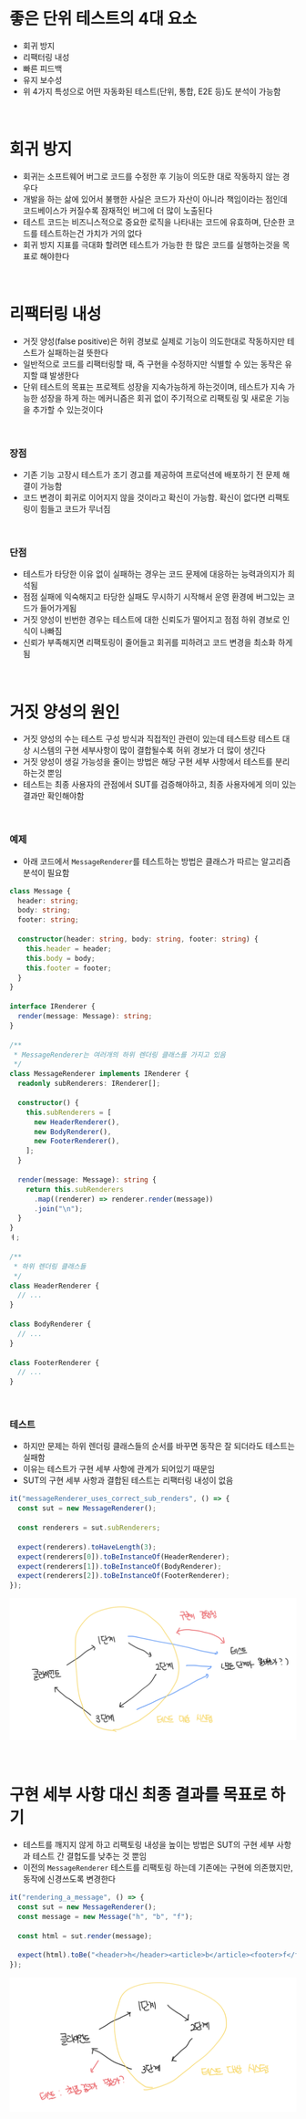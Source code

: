 # 좋은 단위 테스트의 4대 요소

- 회귀 방지
- 리팩터링 내성
- 빠른 피드백
- 유지 보수성
- 위 4가지 특성으로 어떤 자동화된 테스트(단위, 통합, E2E 등)도 분석이 가능함

<br>

# 회귀 방지

- 회귀는 소프트웨어 버그로 코드를 수정한 후 기능이 의도한 대로 작동하지 않는 경우다
- 개발을 하는 삶에 있어서 불행한 사실은 코드가 자산이 아니라 책임이라는 점인데 코드베이스가 커질수록 잠재적인 버그에 더 많이 노출된다
- 테스트 코드는 비즈니스적으로 중요한 로직을 나타내는 코드에 유효하며, 단순한 코드를 테스트하는건 가치가 거의 없다
- 회귀 방지 지표를 극대화 할려면 테스트가 가능한 한 많은 코드를 실행하는것을 목표로 해야한다

<br>

# 리팩터링 내성

- 거짓 양성(false positive)은 허위 경보로 실제로 기능이 의도한대로 작동하지만 테스트가 실패하는걸 뜻한다
- 일반적으로 코드를 리팩터링할 때, 즉 구현을 수정하지만 식별할 수 있는 동작은 유지할 떄 발생한다
- 단위 테스트의 목표는 프로젝트 성장을 지속가능하게 하는것이며, 테스트가 지속 가능한 성장을 하게 하는 메커니즘은 회귀 없이 주기적으로 리팩토링 및 새로운 기능을 추가할 수 있는것이다

<br>

### 장점

- 기존 기능 고장시 테스트가 조기 경고를 제공하여 프로덕션에 배포하기 전 문제 해결이 가능함
- 코드 변경이 회귀로 이어지지 않을 것이라고 확신이 가능함. 확신이 없다면 리팩토링이 힘들고 코드가 무너짐

<br>

### 단점

- 테스트가 타당한 이유 없이 실패하는 경우는 코드 문제에 대응하는 능력과의지가 희석됨
- 점점 실패에 익숙해지고 타당한 실패도 무시하기 시작해서 운영 환경에 버그있는 코드가 들어가게됨
- 거짓 양성이 빈번한 경우는 테스트에 대한 신뢰도가 떨어지고 점점 하위 경보로 인식이 나빠짐
- 신뢰가 부족해지면 리팩토링이 줄어들고 회귀를 피하려고 코드 변경을 최소화 하게됨

<br>

# 거짓 양성의 원인

- 거짓 양성의 수는 테스트 구성 방식과 직접적인 관련이 있는데 테스트랑 테스트 대상 시스템의 구현 세부사항이 많이 결합될수록 허위 경보가 더 많이 생긴다
- 거짓 양성이 생길 가능성을 줄이는 방법은 해당 구현 세부 사항에서 테스트를 분리하는것 뿐임
- 테스트는 최종 사용자의 관점에서 SUT를 검증해야하고, 최종 사용자에게 의미 있는 결과만 확인해야함

<br>

### 예제

- 아래 코드에서 `MessageRenderer`를 테스트하는 방법은 클래스가 따르는 알고리즘 분석이 필요함

```ts
class Message {
  header: string;
  body: string;
  footer: string;

  constructor(header: string, body: string, footer: string) {
    this.header = header;
    this.body = body;
    this.footer = footer;
  }
}

interface IRenderer {
  render(message: Message): string;
}

/**
 * MessageRenderer는 여러개의 하위 렌더링 클래스를 가지고 있음
 */
class MessageRenderer implements IRenderer {
  readonly subRenderers: IRenderer[];

  constructor() {
    this.subRenderers = [
      new HeaderRenderer(),
      new BodyRenderer(),
      new FooterRenderer(),
    ];
  }

  render(message: Message): string {
    return this.subRenderers
      .map((renderer) => renderer.render(message))
      .join("\n");
  }
}
ㅕ;

/**
 * 하위 렌더링 클래스들
 */
class HeaderRenderer {
  // ...
}

class BodyRenderer {
  // ...
}

class FooterRenderer {
  // ...
}
```

<br>

### 테스트

- 하지만 문제는 하위 렌더링 클래스들의 순서를 바꾸면 동작은 잘 되더라도 테스트는 실패함
- 이유는 테스트가 구현 세부 사항에 관계가 되어있기 때문임
- SUT의 구현 세부 사항과 결합된 테스트는 리팩터링 내성이 없음

```ts
it("messageRenderer_uses_correct_sub_renders", () => {
  const sut = new MessageRenderer();

  const renderers = sut.subRenderers;

  expect(renderers).toHaveLength(3);
  expect(renderers[0]).toBeInstanceOf(HeaderRenderer);
  expect(renderers[1]).toBeInstanceOf(BodyRenderer);
  expect(renderers[2]).toBeInstanceOf(FooterRenderer);
});
```

![alt text](image.png)

<br>

# 구현 세부 사항 대신 최종 결과를 목표로 하기

- 테스트를 깨지지 않게 하고 리팩토링 내성을 높이는 방법은 SUT의 구현 세부 사항과 테스트 간 결헙도를 낮추는 것 뿐임
- 이전의 `MessageRenderer` 테스트를 리팩토링 하는데 기존에는 구현에 의존했지만, 동작에 신경쓰도록 변경한다

```ts
it("rendering_a_message", () => {
  const sut = new MessageRenderer();
  const message = new Message("h", "b", "f");

  const html = sut.render(message);

  expect(html).toBe("<header>h</header><article>b</article><footer>f</footer>");
});
```

![alt text](image-1.png)

